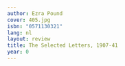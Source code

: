 ```yaml
---
author: Ezra Pound
cover: 405.jpg
isbn: "0571130321"
lang: nl
layout: review
title: The Selected Letters, 1907-41
year: 0
---
```


